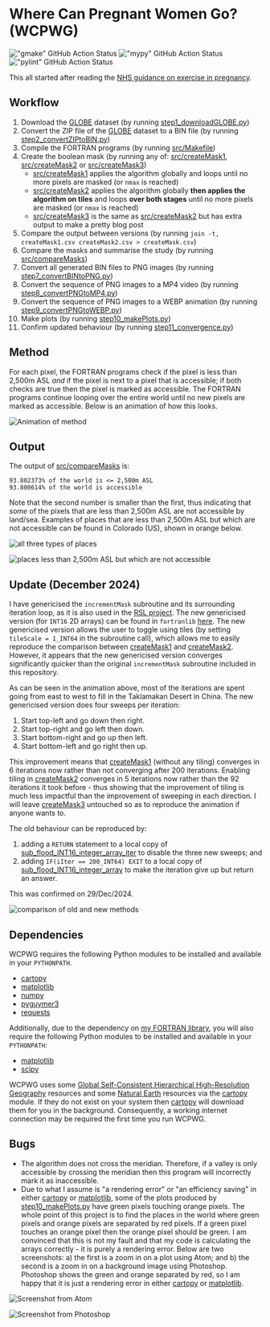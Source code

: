 # Where Can Pregnant Women Go? (WCPWG)

!["gmake" GitHub Action Status](https://github.com/Guymer/wcpwg/actions/workflows/gmake.yaml/badge.svg) !["mypy" GitHub Action Status](https://github.com/Guymer/wcpwg/actions/workflows/mypy.yaml/badge.svg) !["pylint" GitHub Action Status](https://github.com/Guymer/wcpwg/actions/workflows/pylint.yaml/badge.svg)

This all started after reading the [NHS guidance on exercise in pregnancy](https://www.nhs.uk/conditions/pregnancy-and-baby/pregnancy-exercise/).

## Workflow

1. Download the [GLOBE](https://www.ngdc.noaa.gov/mgg/topo/globe.html) dataset (by running [step1_downloadGLOBE.py](step1_downloadGLOBE.py))
2. Convert the ZIP file of the [GLOBE](https://www.ngdc.noaa.gov/mgg/topo/globe.html) dataset to a BIN file (by running [step2_convertZIPtoBIN.py](step2_convertZIPtoBIN.py))
3. Compile the FORTRAN programs (by running [src/Makefile](src/Makefile))
4. Create the boolean mask (by running any of: [src/createMask1](src/createMask1.F90), [src/createMask2](src/createMask2.F90) or [src/createMask3](src/createMask3.F90))
    * [src/createMask1](src/createMask1.F90) applies the algorithm globally and loops until no more pixels are masked (or `nmax` is reached)
    * [src/createMask2](src/createMask2.F90) applies the algorithm globally **then applies the algorithm on tiles** and loops **over both stages** until no more pixels are masked (or `nmax` is reached)
    * [src/createMask3](src/createMask3.F90) is the same as [src/createMask2](src/createMask2.F90) but has extra output to make a pretty blog post
5. Compare the output between versions (by running `join -t, createMask1.csv createMask2.csv > createMask.csv`)
6. Compare the masks and summarise the study (by running [src/compareMasks](src/compareMasks.F90))
7. Convert all generated BIN files to PNG images (by running [step7_convertBINtoPNG.py](step7_convertBINtoPNG.py))
8. Convert the sequence of PNG images to a MP4 video (by running [step8_convertPNGtoMP4.py](step8_convertPNGtoMP4.py))
9. Convert the sequence of PNG images to a WEBP animation (by running [step9_convertPNGtoWEBP.py](step9_convertPNGtoWEBP.py))
10. Make plots (by running [step10_makePlots.py](step10_makePlots.py))
11. Confirm updated behaviour (by running [step11_convergence.py](step11_convergence.py))

## Method

For each pixel, the FORTRAN programs check if the pixel is less than 2,500m ASL *and* if the pixel is next to a pixel that is accessible; if both checks are true then the pixel is marked as accessible. The FORTRAN programs continue looping over the entire world until no new pixels are marked as accessible. Below is an animation of how this looks.

![Animation of method](createMask31024px.webp)

## Output

The output of [src/compareMasks](src/compareMasks.F90) is:

```
93.802373% of the world is <= 2,500m ASL
93.800614% of the world is accessible
```

Note that the second number is smaller than the first, thus indicating that *some* of the pixels that are less than 2,500m ASL are not accessible by land/sea. Examples of places that are less than 2,500m ASL but which are not accessible can be found in Colorado (US), shown in orange below.

![all three types of places](step10_flagsCO.png)

![places less than 2,500m ASL but which are not accessible](step10_diffCO.png)

## Update (December 2024)

I have genericised the `incrementMask` subroutine and its surrounding iteration loop, as it is also used in the [RSL project](https://github.com/Guymer/rsl). The new genericised version (for `INT16` 2D arrays) can be found in `fortranlib` [here](https://github.com/Guymer/fortranlib/blob/main/mod_safe/sub_flood_array/sub_flood_INT16_integer_array.f90). The new genericised version allows the user to toggle using tiles (by setting `tileScale = 1_INT64` in the subroutine call), which allows me to easily reproduce the comparison between [createMask1](src/createMask1.F90) and [createMask2](src/createMask2.F90). However, it appears that the new genericised version converges significantly quicker than the original `incrementMask` subroutine included in this repository.

As can be seen in the animation above, most of the iterations are spent going from east to west to fill in the Taklamakan Desert in China. The new genericised version does four sweeps per iteration:

1. Start top-left and go down then right.
2. Start top-right and go left then down.
3. Start bottom-right and go up then left.
4. Start bottom-left and go right then up.

This improvement means that [createMask1](src/createMask1.F90) (without any tiling) converges in 6 iterations now rather than not converging after 200 iterations. Enabling tiling in [createMask2](src/createMask2.F90) converges in 5 iterations now rather than the 92 iterations it took before - thus showing that the improvement of tiling is much less impactful than the improvement of sweeping in each direction. I will leave [createMask3](src/createMask3.F90) untouched so as to reproduce the animation if anyone wants to.

The old behaviour can be reproduced by:

1. adding a `RETURN` statement to a local copy of [sub_flood_INT16_integer_array_iter](https://github.com/Guymer/fortranlib/blob/main/mod_safe/sub_flood_array_iter/sub_flood_INT16_integer_array_iter.f90) to disable the three new sweeps; and
2. adding `IF(iIter == 200_INT64) EXIT` to a local copy of [sub_flood_INT16_integer_array](https://github.com/Guymer/fortranlib/blob/main/mod_safe/sub_flood_array/sub_flood_INT16_integer_array.f90) to make the iteration give up but return an answer.

This was confirmed on 29/Dec/2024.

![comparison of old and new methods](step11.png)

## Dependencies

WCPWG requires the following Python modules to be installed and available in your `PYTHONPATH`.

* [cartopy](https://pypi.org/project/Cartopy/)
* [matplotlib](https://pypi.org/project/matplotlib/)
* [numpy](https://pypi.org/project/numpy/)
* [pyguymer3](https://github.com/Guymer/PyGuymer3)
* [requests](https://pypi.org/project/requests/)

Additionally, due to the dependency on [my FORTRAN library](https://github.com/Guymer/fortranlib), you will also require the following Python modules to be installed and available in your `PYTHONPATH`:

* [matplotlib](https://pypi.org/project/matplotlib/)
* [scipy](https://pypi.org/project/scipy/)

WCPWG uses some [Global Self-Consistent Hierarchical High-Resolution Geography](https://www.ngdc.noaa.gov/mgg/shorelines/) resources and some [Natural Earth](https://www.naturalearthdata.com/) resources via the [cartopy](https://pypi.org/project/Cartopy/) module. If they do not exist on your system then [cartopy](https://pypi.org/project/Cartopy/) will download them for you in the background. Consequently, a working internet connection may be required the first time you run WCPWG.

## Bugs

* The algorithm does not cross the meridian. Therefore, if a valley is only accessible by crossing the meridian then this program will incorrectly mark it as inaccessible.
* Due to what I assume is "a rendering error" or "an efficiency saving" in either [cartopy](https://pypi.org/project/Cartopy/) or [matplotlib](https://pypi.org/project/matplotlib/), some of the plots produced by [step10_makePlots.py](step10_makePlots.py) have green pixels touching orange pixels. The whole point of this project is to find the places in the world where green pixels and orange pixels are separated by red pixels. If a green pixel touches an orange pixel then the orange pixel should be green. I am convinced that this is not my fault and that my code is calculating the arrays correctly - it is purely a rendering error. Below are two screenshots: a) the first is a zoom in on a plot using Atom; and b) the second is a zoom in on a background image using Photoshop. Photoshop shows the green and orange separated by red, so I am happy that it is just a rendering error in either [cartopy](https://pypi.org/project/Cartopy/) or [matplotlib](https://pypi.org/project/matplotlib/).

![Screenshot from Atom](Screenshot_Atom.png)

![Screenshot from Photoshop](Screenshot_Photoshop.png)
